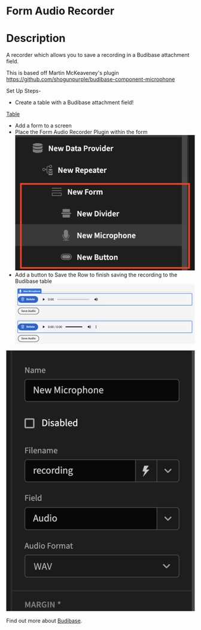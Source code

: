 # Form Audio Recorder

# Description
A recorder which allows you to save a recording in a Budibase attachment field.

This is based off Martin McKeaveney's plugin  https://github.com/shogunpurple/budibase-component-microphone



Set Up Steps-

- Create a table with a Budibase attachment field!

[Table](assets/table.png)
- Add a form to a screen
- Place the Form Audio Recorder Plugin within the form
![Form](assets/form.png)
- Add a button to Save the Row to finish saving the recording to the Budibase table
![Completed Image](assets/finished.png)

![Configuration](assets/%20Microphone%20configuration.png)

Find out more about [Budibase](https://github.com/Budibase/budibase).
